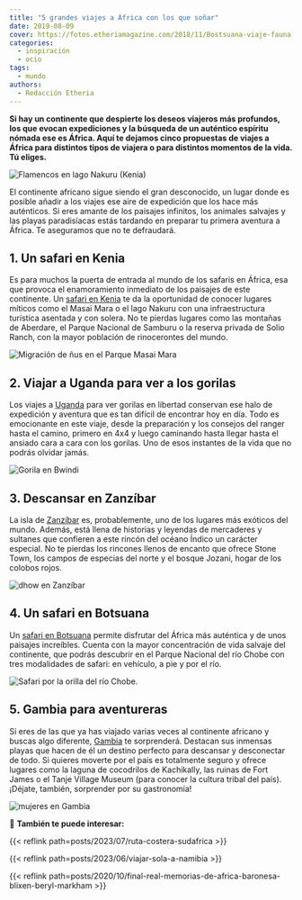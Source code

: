 ```yaml
---
title: "5 grandes viajes a África con los que soñar"
date: 2019-08-09
cover: https://fotos.etheriamagazine.com/2018/11/Bostsuana-viaje-fauna-africa-e1552208227696.jpg
categories: 
  - inspiración
  - ocio
tags: 
  - mundo
authors: 
  - Redacción Etheria
---
```


**Si hay un continente que despierte los deseos viajeros más profundos, los que evocan 
expediciones y la búsqueda de un auténtico espíritu nómada ese es África. Aquí te 
dejamos cinco propuestas de viajes a África para distintos tipos de viajera o para 
distintos momentos de la vida. Tú eliges.** 

![Flamencos en lago Nakuru (Kenia)](https://fotos.etheriamagazine.com/2018/10/flamencos-lago-nakuru-viajes-mujeres.jpg "Flamencos en lago Nakuru (Kenia).")

El continente africano sigue siendo el gran desconocido, un lugar donde es posible 
añadir a los viajes ese aire de expedición que los hace más auténticos. Si eres amante 
de los paisajes infinitos, los animales salvajes y las playas paradisíacas estás 
tardando en preparar tu primera aventura a África. Te aseguramos que no te defraudará. 

## 1\. Un safari en Kenia

Es para muchos la puerta de entrada al mundo de los safaris en África, esa que provoca 
el enamoramiento inmediato de los paisajes de este continente. Un [safari en 
Kenia](http://etheriamagazine.com/2018/10/25/10-flechazos-para-viajar-a-kenia/) te da la 
oportunidad de conocer lugares míticos como el Masai Mara o el lago Nakuru con una 
infraestructura turística asentada y con solera. No te pierdas lugares como las montañas 
de Aberdare, el Parque Nacional de Samburu o la reserva privada de Solio Ranch, con la 
mayor población de rinocerontes del mundo. 

![Migración de ñus en el Parque Masai Mara](https://fotos.etheriamagazine.com/2018/10/Etheria-viajes-mujeres-Kenia-e1565176651337.jpg "Migración de ñus en el Parque Masai Mara.")

## 2\. Viajar a Uganda para ver a los gorilas

Los viajes a 
[Uganda](http://etheriamagazine.com/2019/04/18/viajar-sola-naturaleza-gorilas-uganda/) 
para ver gorilas en libertad conservan ese halo de expedición y aventura que es tan 
difícil de encontrar hoy en día. Todo es emocionante en este viaje, desde la preparación 
y los consejos del ranger hasta el camino, primero en 4x4 y luego caminando hasta llegar 
hasta el ansiado cara a cara con los gorilas. Uno de esos instantes de la vida que no 
podrás olvidar jamás. 

![Gorila en Bwindi](https://fotos.etheriamagazine.com/2019/04/Uganda-Gorila-Bwindi.jpg "Gorila en Bwindi. © Pedro Grifol")

## 3\. Descansar en Zanzíbar

La isla de 
[Zanzíbar](http://etheriamagazine.com/2018/11/30/mujeres-que-viajan-a-zanzibar-que-ver-en-tanzania/) 
es, probablemente, uno de los lugares más exóticos del mundo. Además, está llena de 
historias y leyendas de mercaderes y sultanes que confieren a este rincón del océano 
Índico un carácter especial. No te pierdas los rincones llenos de encanto que ofrece 
Stone Town, los campos de especias del norte y el bosque Jozani, hogar de los colobos 
rojos. 

![dhow en Zanzíbar](https://fotos.etheriamagazine.com/2018/11/Zanzibar-david-santiago-etheria-magazine-2-e1563899320383.jpg "A la pequeña isla de Changuu se puede llegar en dhow desde Zanzíbar. © David Santiago")

## 4\. Un safari en Botsuana

Un [safari en 
Botsuana](http://etheriamagazine.com/2018/11/22/botsuana-10-razones-para-sentirte-la-reina-de-africa/) 
permite disfrutar del África más auténtica y de unos paisajes increíbles. Cuenta con la 
mayor concentración de vida salvaje del continente, que podrás descubrir en el Parque 
Nacional del río Chobe con tres modalidades de safari: en vehículo, a pie y por el río. 

![Safari por la orilla del río Chobe.](https://fotos.etheriamagazine.com/2018/11/Safari-Bostsuana-viaje-mujeres-africa-e1552208546636.jpg "Safari por la orilla del río Chobe.")

## 5\. Gambia para aventureras

Si eres de las que ya has viajado varias veces al continente africano y buscas algo 
diferente, 
[Gambia](http://etheriamagazine.com/2018/11/07/gambia-un-destino-seguro-para-viajeras-aventureras/) 
te sorprenderá. Destacan sus inmensas playas que hacen de él un destino perfecto para 
descansar y desconectar de todo. Si quieres moverte por el país es totalmente seguro y 
ofrece lugares como la laguna de cocodrilos de Kachikally, las ruinas de Fort James o el 
Tanje Village Museum (para conocer la cultura tribal del país). ¡Déjate, también, 
sorprender por su gastronomía! 

![mujeres en Gambia](https://fotos.etheriamagazine.com/2018/10/viaje-gambia-La-cocina-de-Ida-Cham.jpg "La cocina de Ida Cham. © Pedro Grifol")

📌 **También te puede interesar:** 

{{< reflink path=posts/2023/07/ruta-costera-sudafrica >}} 

{{< reflink path=posts/2023/06/viajar-sola-a-namibia >}} 

{{< reflink 
path=posts/2020/10/final-real-memorias-de-africa-baronesa-blixen-beryl-markham >}}
